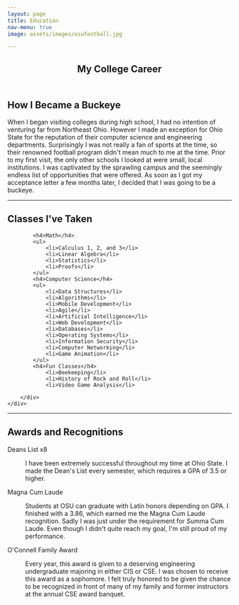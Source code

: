 ```yaml
---
layout: page
title: Education
nav-menu: true
image: assets/images/osufootball.jpg

---
```


<!-- Main -->
<div id="main" class="alt">

<!-- One -->
<section id="one">
	<div class="inner">
		<header class="major">
			<h1>My College Career</h1>
		</header>


<!-- Content -->
<h2 id="content">How I Became a Buckeye</h2>
<p>When I began visiting colleges during high school, I had no intention of venturing far from Northeast Ohio. However I made an exception for Ohio State for the reputation of their computer science and engineering departments. Surprisingly I was not really a fan of sports at the time, so their renowned football program didn't mean much to me at the time. Prior to my first visit, the only other schools I looked at were small, local institutions. I was captivated by the sprawling campus and the seemingly endless list of opportunities that were offered. As soon as I got my acceptance letter a few months later, I decided that I was going to be a buckeye. </p>
<hr />


<!-- Content -->
<h2 id="content">Classes I've Taken</h2>
	<div class="row">
		<div class="6u 12u$(medium)">

			<h4>Math</h4>
			<ul>
				<li>Calculus 1, 2, and 3</li>
				<li>Linear Algebra</li>
				<li>Statistics</li>
				<li>Proofs</li>
			</ul>
			<h4>Computer Science</h4>
			<ul>
				<li>Data Structures</li>
				<li>Algorithms</li>
				<li>Mobile Development</li>
				<li>Agile</li>
				<li>Artificial Intelligence</li>
				<li>Web Development</li>
				<li>Databases</li>
				<li>Operating Systems</li>
				<li>Information Security</li>
				<li>Computer Networking</li>
				<li>Game Animation</li>
			</ul>
			<h4>Fun Classes</h4>
				<li>Beekeeping</li>
				<li>History of Rock and Roll</li>
				<li>Video Game Analysis</li>

		</div>
	</div>

<hr />
<h2>Awards and Recognitions</h2>
<dl>
	<dt>Deans List x8</dt>
	<dd>
		<p>I have been extremely successful throughout my time at Ohio State. I made the Dean's List every semester, which requires a GPA of 3.5 or higher. </p>
	</dd>
	<dt>Magna Cum Laude</dt>
	<dd>
		<p>Students at OSU can graduate with Latin honors depending on GPA. I finished with a 3.86, which earned me the Magna Cum Laude recognition. Sadly
		I was just under the requirement for Summa Cum Laude. Even though I didn't quite reach my goal, I'm still proud of my performance.</p>
	</dd>
	<dt>O'Connell Family Award</dt>
	<dd>
		<p>Every year, this award is given to a deserving engineering undergraduate majoring in either CIS or CSE. I was chosen to receive this award as a sophomore. I felt truly honored to be given the chance to be recognized in front of many of my family and former instructors at the
		annual CSE award banquet. </p>
	</dd>
</dl>

</div>
</section>

</div>
